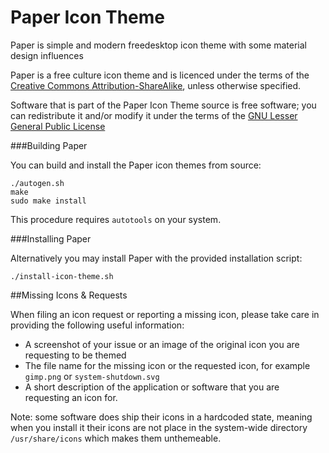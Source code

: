Paper Icon Theme
================

Paper is simple and modern freedesktop icon theme with some material design influences

Paper is a free culture icon theme and is licenced under the terms of the [Creative Commons 
Attribution-ShareAlike](https://creativecommons.org/licenses/by-sa/4.0/), unless otherwise specified.

Software that is part of the Paper Icon Theme source is free software; you can redistribute it and/or modify it under the terms of the [GNU Lesser General Public License](https://www.gnu.org/licenses/lgpl-3.0.txt)

###Building Paper

You can build and install the Paper icon themes from source:

    ./autogen.sh
    make
    sudo make install

This procedure requires ```autotools``` on your system.

###Installing Paper

Alternatively you may install Paper with the provided installation script:

    ./install-icon-theme.sh
    
##Missing Icons & Requests

When filing an icon request or reporting a missing icon, please take care in providing the following useful information: 

 - A screenshot of your issue or an image of the original icon you are requesting to be themed
 - The file name for the missing icon or the requested icon, for example `gimp.png` or `system-shutdown.svg`
 - A short description of the application or software that you are requesting an icon for.

Note: some software does ship their icons in a hardcoded state, meaning when you install it their icons are not place in the system-wide directory `/usr/share/icons` which makes them unthemeable.
